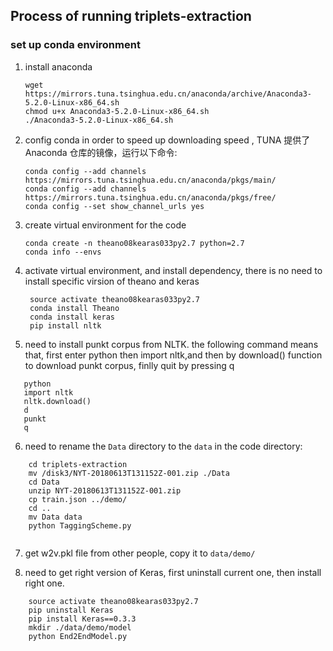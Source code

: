 ## Process of running triplets-extraction

### set up conda environment

1. install anaconda
    ````
    wget https://mirrors.tuna.tsinghua.edu.cn/anaconda/archive/Anaconda3-5.2.0-Linux-x86_64.sh
    chmod u+x Anaconda3-5.2.0-Linux-x86_64.sh
    ./Anaconda3-5.2.0-Linux-x86_64.sh
    ````
2. config conda in order to speed up downloading speed ,
   TUNA 提供了 Anaconda 仓库的镜像，运行以下命令:
    ````
    conda config --add channels https://mirrors.tuna.tsinghua.edu.cn/anaconda/pkgs/main/
    conda config --add channels https://mirrors.tuna.tsinghua.edu.cn/anaconda/pkgs/free/
    conda config --set show_channel_urls yes
    ````


3. create virtual environment for the code
    ````
    conda create -n theano08kearas033py2.7 python=2.7
    conda info --envs
    ````

4. activate virtual environment, and install dependency, there is no need to install specific virsion of theano and keras
   
   ````
    source activate theano08kearas033py2.7
    conda install Theano
    conda install keras
    pip install nltk
    ````

5. need to install punkt corpus from NLTK. the following command means that, first enter python
then import nltk,and then by download() function to download punkt corpus, finlly quit by pressing q

````
   python
   import nltk
   nltk.download()
   d
   punkt
   q
````

6. need to rename the `Data` directory to the `data` in the code directory:

````
    cd triplets-extraction
    mv /disk3/NYT-20180613T131152Z-001.zip ./Data
    cd Data
    unzip NYT-20180613T131152Z-001.zip
    cp train.json ../demo/
    cd ..
    mv Data data
    python TaggingScheme.py
    
````

7. get w2v.pkl file from other people, copy it to  `data/demo/`
    
8. need to get right version of Keras, first uninstall current one, then install right one.
````
    source activate theano08kearas033py2.7
    pip uninstall Keras
    pip install Keras==0.3.3
    mkdir ./data/demo/model
    python End2EndModel.py
````



 








